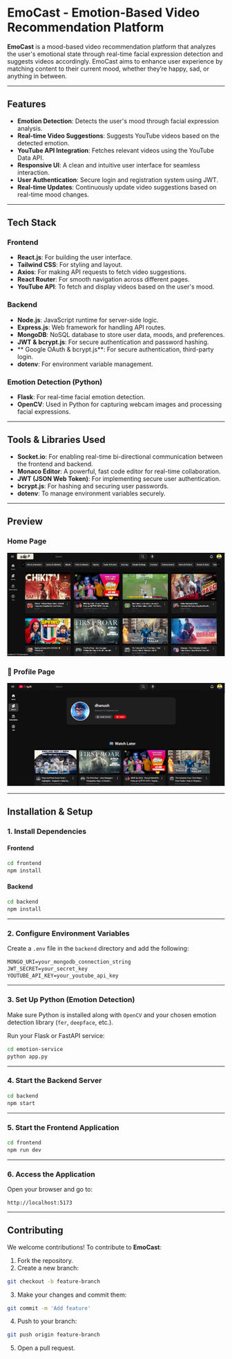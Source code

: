 
# EmoCast - Emotion-Based Video Recommendation Platform

**EmoCast** is a mood-based video recommendation platform that analyzes the user's emotional state through real-time facial expression detection and suggests videos accordingly. EmoCast aims to enhance user experience by matching content to their current mood, whether they’re happy, sad, or anything in between.

---

## Features

- **Emotion Detection**: Detects the user's mood through facial expression analysis.
- **Real-time Video Suggestions**: Suggests YouTube videos based on the detected emotion.
- **YouTube API Integration**: Fetches relevant videos using the YouTube Data API.
- **Responsive UI**: A clean and intuitive user interface for seamless interaction.
- **User Authentication**: Secure login and registration system using JWT.
- **Real-time Updates**: Continuously update video suggestions based on real-time mood changes.

---
    
## Tech Stack

### Frontend

- **React.js**: For building the user interface.
- **Tailwind CSS**: For styling and layout.
- **Axios**: For making API requests to fetch video suggestions.
- **React Router**: For smooth navigation across different pages.
- **YouTube API**: To fetch and display videos based on the user's mood.

### Backend

- **Node.js**: JavaScript runtime for server-side logic.
- **Express.js**: Web framework for handling API routes.
- **MongoDB**: NoSQL database to store user data, moods, and preferences.
- **JWT & bcrypt.js**: For secure authentication and password hashing.
- ** Google OAuth & bcrypt.js**: For secure authentication, third-party login.
- **dotenv**: For environment variable management.

### Emotion Detection (Python)

- **Flask**: For real-time facial emotion detection.
- **OpenCV**: Used in Python for capturing webcam images and processing facial expressions.

---

## Tools & Libraries Used

- **Socket.io**: For enabling real-time bi-directional communication between the frontend and backend.
- **Monaco Editor**: A powerful, fast code editor for real-time collaboration.
- **JWT (JSON Web Token)**: For implementing secure user authentication.
- **bcrypt.js**: For hashing and securing user passwords.
- **dotenv**: To manage environment variables securely.

---
 
## Preview

### Home Page
![Home Page](./client/src/assets/HomePage.png)

### 🎥 Profile Page
![Profile Page](./client/src/assets/ProfilePage.png)

---

## Installation & Setup

### 1. Install Dependencies

#### Frontend

```bash
cd frontend
npm install
```

#### Backend

```bash
cd backend
npm install
```

---

### 2. Configure Environment Variables

Create a `.env` file in the `backend` directory and add the following:

```env
MONGO_URI=your_mongodb_connection_string
JWT_SECRET=your_secret_key
YOUTUBE_API_KEY=your_youtube_api_key
```

---

### 3. Set Up Python (Emotion Detection)

Make sure Python is installed along with `OpenCV` and your chosen emotion detection library (`fer`, `deepface`, etc.).

Run your Flask or FastAPI service:

```bash
cd emotion-service
python app.py
```

---

### 4. Start the Backend Server

```bash
cd backend
npm start
```

---

### 5. Start the Frontend Application

```bash
cd frontend
npm run dev
```

---

### 6. Access the Application

Open your browser and go to:

```
http://localhost:5173
```

---

## Contributing

We welcome contributions! To contribute to **EmoCast**:

1. Fork the repository.
2. Create a new branch:

```bash
git checkout -b feature-branch
```

3. Make your changes and commit them:

```bash
git commit -m 'Add feature'
```

4. Push to your branch:

```bash
git push origin feature-branch
```

5. Open a pull request.

